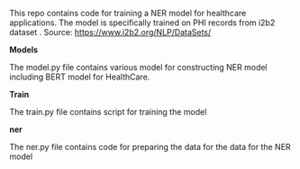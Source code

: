 This repo contains code for training a NER model for healthcare applications. The model is specifically trained on PHI records from i2b2 dataset .
Source: https://www.i2b2.org/NLP/DataSets/

**Models**
<p>The model.py file contains various model for constructing NER model including BERT model for HealthCare.</p>

**Train**
<p>The train.py file contains script for training the model </p>

**ner**
<p>The ner.py file contains code for preparing the data for the data for the NER model</p>